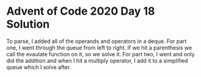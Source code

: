 # Advent of Code 2020 Day 18 Solution
To parse, I added all of the operands and operators in a deque. For part one, I went through the queue from left to right. If we hit a parenthesis we call the evaulate function on it, so we solve it. For part two, I went and only did the addition and when I hit a multiply operator, I add it to a simplified queue which I solve after.  